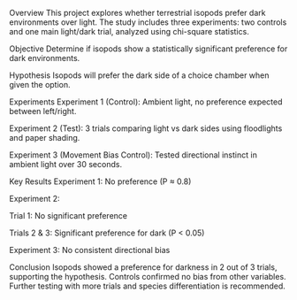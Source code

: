 Overview
This project explores whether terrestrial isopods prefer dark environments over light. The study includes three experiments: two controls and one main light/dark trial, analyzed using chi-square statistics.

Objective
Determine if isopods show a statistically significant preference for dark environments.

Hypothesis
Isopods will prefer the dark side of a choice chamber when given the option.

Experiments
Experiment 1 (Control): Ambient light, no preference expected between left/right.

Experiment 2 (Test): 3 trials comparing light vs dark sides using floodlights and paper shading.

Experiment 3 (Movement Bias Control): Tested directional instinct in ambient light over 30 seconds.

Key Results
Experiment 1: No preference (P ≈ 0.8)

Experiment 2:

Trial 1: No significant preference

Trials 2 & 3: Significant preference for dark (P < 0.05)

Experiment 3: No consistent directional bias

Conclusion
Isopods showed a preference for darkness in 2 out of 3 trials, supporting the hypothesis. Controls confirmed no bias from other variables. Further testing with more trials and species differentiation is recommended.
